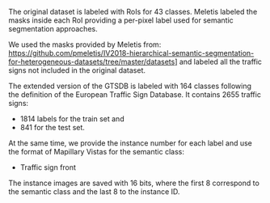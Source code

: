 The original dataset is labeled with RoIs for 43 classes.  Meletis labeled the masks inside each RoI providing a per-pixel label used for semantic segmentation approaches.

We used the masks provided by Meletis from: https://github.com/pmeletis/IV2018-hierarchical-semantic-segmentation-for-heterogeneous-datasets/tree/master/datasets] and labeled all the traffic signs not included in the original dataset.

The extended version of the GTSDB is labeled with 164 classes following the definition of the European Traffic Sign Database. It contains 2655 traffic signs:
- 1814 labels for the train set and 
- 841 for the test set. 

At the same time, we provide the instance number for each label and use the format of Mapillary Vistas for the semantic class:
- Traffic sign front

The instance images are saved with 16 bits, where the first 8 correspond to the semantic class and the last 8 to the instance ID.

